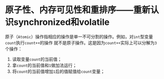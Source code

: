 原子性、内存可见性和重排序——重新认识synchronized和volatile
===============================================================================
原子（`Atomic`）操作指相应的操作是单一不可分割的操作。例如，对`int`型变量`count`执行`count++`的操作
就不是原子操作。这是因为`count++`实际上可以分解为`3`个操作：
1. 读取变量`count`的当前值；
2. 拿`count`的当前值和`1`做加法运行；
3. 将`count`的当前值增加`1`后的值赋值给`count`变量；
